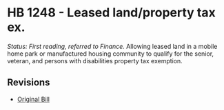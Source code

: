 # HB 1248 - Leased land/property tax ex.
*Status: First reading, referred to Finance.*
Allowing leased land in a mobile home park or manufactured housing community to qualify for the senior, veteran, and persons with disabilities property tax exemption.

## Revisions
* [Original Bill](1/)
